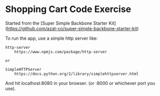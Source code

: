 # Shopping Cart Code Exercise

Started from the [Super Simple Backbone Starter Kit]
(https://github.com/azat-co/super-simple-backbone-starter-kit)

To run the app, use a simple http server like:

	http-server
		https://www.npmjs.com/package/http-server

	or

	SimpleHTTPServer
		https://docs.python.org/2/library/simplehttpserver.html

And hit localhost:8080 in your browser.  (or :8000 or whichever port you use).